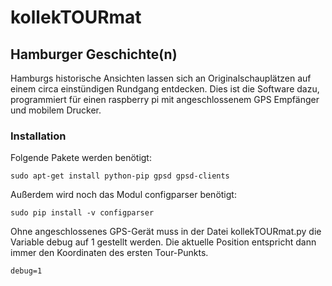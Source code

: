 # kollekTOURmat

## Hamburger Geschichte(n) 

Hamburgs historische Ansichten lassen sich an Originalschauplätzen auf einem circa einstündigen Rundgang entdecken.
Dies ist die Software dazu, programmiert für einen raspberry pi mit angeschlossenem GPS Empfänger und mobilem Drucker.

### Installation 
Folgende Pakete werden benötigt:
```
sudo apt-get install python-pip gpsd gpsd-clients
```

Außerdem wird noch das Modul configparser benötigt:
```
sudo pip install -v configparser
```

Ohne angeschlossenes GPS-Gerät muss in der Datei kollekTOURmat.py die Variable debug auf 1 gestellt werden.
Die aktuelle Position entspricht dann immer den Koordinaten des ersten Tour-Punkts.
```
debug=1
```
